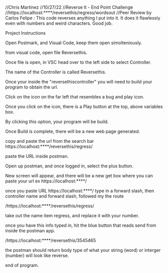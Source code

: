 //Chris Martinez
//10/27/22
//Reverse It - End Point Challenge
//https://localhost:****/reversethis/regress/wordsout
//Peer Review by Carlos Felipe : This code reverses anything I put into it. It does it flawlessly even with numbers and weird characters. Good job.

Project Instructions

Open Postmark, and Visual Code, keep them open simolteniously.

from visual code, open file Reversethis.

Once file is open, in VSC head over to the left side to select Controller.

The name of the Controller is called Reversethis.

Once your inside the "reversethiscontroller" you will need to build your program to obtain the url.

Click on the icon on the far left that resembles a bug and play icon.

Once you click on the icon, there is a Play button at the top, above variables box.

By clicking this option, your program will be build.

Once Build is complete, there will be a new web page generated.

copy and paste the url from the search bar https://localhost:****/reversethis/regress/

paste the URL inside postman.

Open up postman, and once logged in, select the plus button.

New screen will appear, and there will be a new get box where you can paste your url ex https://localhost:****/

once you paste URL https://localhost:****/ type in a forward slash, then controller name and forward slash, followed my the route

/https://localhost:****/reversethis/regress/

take out the name item regress, and replace it with your number.

once you have this info typed in, hit the blue button that reads send from inside the postman app.

/https://localhost:****/reversethis/3545465

the postman should return body type of what your string (word) or interger (number) will look like reverse.

end of program.
